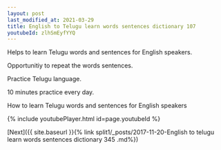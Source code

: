```yaml
---
layout: post
last_modified_at: 2021-03-29
title: English to Telugu learn words sentences dictionary 107 
youtubeId: zlhSmEyfYYQ
---
```

 
 
Helps to learn Telugu words and sentences for English speakers.

Opportunitiy to repeat the words sentences. 

Practice Telugu language. 
 
10 minutes practice every day. 
 
How to learn Telugu words and sentences for English speakers 
 
{% include youtubePlayer.html id=page.youtubeId %}
 
 
[Next]({{ site.baseurl }}{% link  split1/_posts/2017-11-20-English to telugu learn words sentences dictionary 345 .md%})
 
